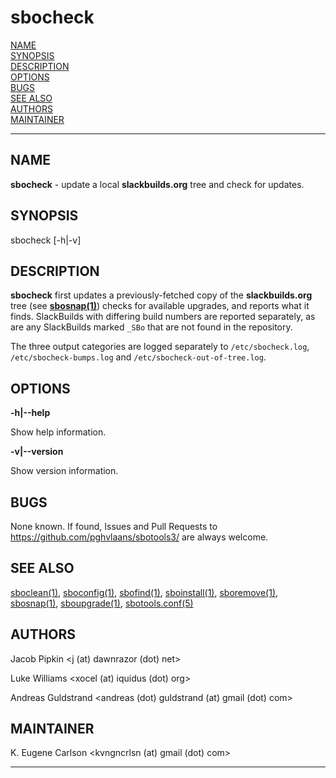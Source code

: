 # sbocheck

[NAME](#name)\
[SYNOPSIS](#synopsis)\
[DESCRIPTION](#description)\
[OPTIONS](#options)\
[BUGS](#bugs)\
[SEE ALSO](#see-also)\
[AUTHORS](#authors)\
[MAINTAINER](#maintainer)

------------------------------------------------------------------------

## NAME

**sbocheck** - update a local **slackbuilds.org** tree and check for
updates.

## SYNOPSIS

sbocheck \[-h\|-v\]

## DESCRIPTION

**sbocheck** first updates a previously-fetched copy of the
**slackbuilds.org** tree (see **[sbosnap(1)](sbosnap.1.md)**) checks for available
upgrades, and reports what it finds. SlackBuilds with differing build
numbers are reported separately, as are any SlackBuilds marked `_SBo`
that are not found in the repository.

The three output categories are logged separately to
`/etc/sbocheck.log`, `/etc/sbocheck-bumps.log` and
`/etc/sbocheck-out-of-tree.log`.

## OPTIONS

**-h\|\--help**

Show help information.

**-v\|\--version**

Show version information.

## BUGS

None known. If found, Issues and Pull Requests to
<https://github.com/pghvlaans/sbotools3/> are always welcome.

## SEE ALSO

[sboclean(1)](sboclean.1.md), [sboconfig(1)](sboconfig.1.md), [sbofind(1)](sbofind.1.md), [sboinstall(1)](sboinstall.1.md), [sboremove(1)](sboremove.1.md),
[sbosnap(1)](sbosnap.1.md), [sboupgrade(1)](sboupgrade.1.md), [sbotools.conf(5)](sbotools.conf.5.md)

## AUTHORS

Jacob Pipkin \<j (at) dawnrazor (dot) net\>

Luke Williams \<xocel (at) iquidus (dot) org\>

Andreas Guldstrand \<andreas (dot) guldstrand (at) gmail (dot) com\>

## MAINTAINER

K. Eugene Carlson \<kvngncrlsn (at) gmail (dot) com\>

------------------------------------------------------------------------
